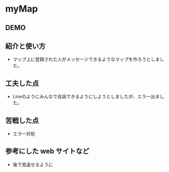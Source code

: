 # myMap

## DEMO

 

## 紹介と使い方

  -  マップ上に登録された人がメッセージできるようなマップを作ろうとしました。

 

## 工夫した点

  - Lineのようにみんなで会話できるようにしようとしましたが、エラー出ました。

## 苦戦した点

  - エラー対処

## 参考にした web サイトなど

  - 後で見返せるように
